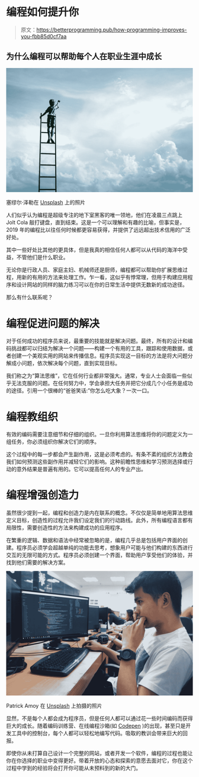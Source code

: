 # 编程如何提升你

> 原文：<https://betterprogramming.pub/how-programming-improves-you-fbb85d0cf7aa>

## 为什么编程可以帮助每个人在职业生涯中成长

![](img/2ef3b93d3c094155d5823b231d705fe4.png)

塞缪尔·泽勒在 [Unsplash](https://unsplash.com?utm_source=medium&utm_medium=referral) 上的照片

人们似乎认为编程是超级专注的地下室黑客的唯一领地，他们在凌晨三点跳上 Jolt Cola 敲打键盘，直到结束。这是一个可以理解和有趣的比喻，但事实是，2019 年的编程比以往任何时候都更容易获得，并提供了远远超出技术信用的广泛好处。

其中一些好处比其他的更具体，但是我真的相信任何人都可以从代码的海洋中受益，不管他们是什么职业。

无论你是行政人员、家庭主妇、机械师还是厨师，编程都可以帮助你扩展思维过程，用新的有用的方法来处理工作。乍一看，这似乎有悖常理，但用于构建应用程序和设计网站的同样的脑力练习可以在你的日常生活中提供无数新的成功途径。

那么有什么联系呢？

# 编程促进问题的解决

对于任何成功的程序员来说，最重要的技能就是解决问题。最终，所有的设计和编码挑战都可以归结为解决一个问题——构建一个有用的工具，跟踪和使用数据，或者创建一个美观实用的网站来传播信息。程序员实现这一目标的方法是将大问题分解成小问题，依次解决每个问题，直到实现目标。

我们称之为“算法思维”，它在任何行业都非常强大。通常，专业人士会面临一些似乎无法克服的问题。在任何努力中，学会承担大任务并把它分成几个小任务是成功的途径。引用一个很棒的“爸爸笑话:”你怎么吃大象？一次一口。

# 编程教组织

有效的编码需要注意细节和仔细的组织。一旦你利用算法思维将你的问题定义为一组任务，你必须组织你解决它们的顺序。

这个过程中的每一步都会产生副作用，这是必须考虑的。有条不紊的组织方法教会我们如何预测这些副作用并减轻它们的影响。这种前瞻性思维和学习预测选择或行动的意外结果是普遍有用的。它可以提高任何人的专业产出。

# 编程增强创造力

虽然很少提到一起，编程和创造力是内在联系的概念。不仅仅是简单地用算法思维定义目标，创造性的过程允许我们设定我们的行动路线。此外，所有编程语言都有局限性，需要创造性的方法来构建成功的应用程序。

在繁重的逻辑、数据和语法中经常被忽略的是，编程几乎总是包括用户界面的创建。程序员必须学会超越单纯的功能去思考，想象用户可能与他们构建的东西进行交互的无限可能的方式。程序员必须创建一个界面，帮助用户享受他们的体验，并找到他们需要的解决方案。

![](img/e3ccbb6cb000105af844a6d50a752524.png)

Patrick Amoy 在 [Unsplash](https://unsplash.com?utm_source=medium&utm_medium=referral) 上拍摄的照片

显然，不是每个人都会成为程序员，但是任何人都可以通过花一些时间编码而获得巨大的成长。随着编码训练营、在线编程沙箱(如 [Codepen](http://www.codepen.io) )的出现，甚至只是开发工具中的控制台，每个人都可以轻松地编写代码。吸取的教训会带来巨大的回报。

即使你从未打算自己设计一个完整的网站，或者开发一个软件，编程的过程也能让你在你选择的职业中变得更好。带着开放的心态和探索的意愿去面对它，你在这个过程中学到的经验将会打开你可能从未预料到的新的大门。